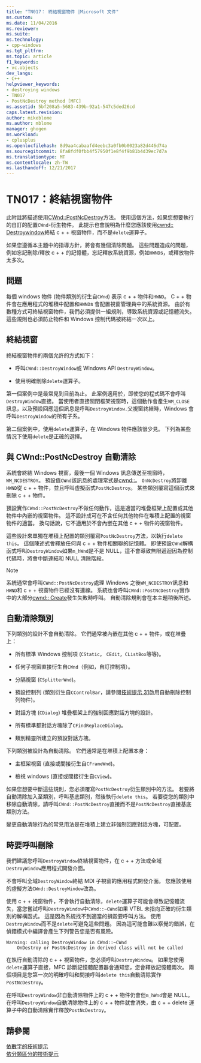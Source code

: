```yaml
---
title: "TN017： 終結視窗物件 |Microsoft 文件"
ms.custom: 
ms.date: 11/04/2016
ms.reviewer: 
ms.suite: 
ms.technology:
- cpp-windows
ms.tgt_pltfrm: 
ms.topic: article
f1_keywords:
- vc.objects
dev_langs:
- C++
helpviewer_keywords:
- destroying windows
- TN017
- PostNcDestroy method [MFC]
ms.assetid: 5bf208a5-5683-439b-92a1-547c5ded26cd
caps.latest.revision: 
author: mikeblome
ms.author: mblome
manager: ghogen
ms.workload:
- cplusplus
ms.openlocfilehash: 8d9aa4cabaafd4eebc3a0fb0b0023a82d446d74a
ms.sourcegitcommit: 8fa8fdf0fbb4f57950f1e8f4f9b81b4d39ec7d7a
ms.translationtype: MT
ms.contentlocale: zh-TW
ms.lasthandoff: 12/21/2017
---
```

# <a name="tn017-destroying-window-objects"></a>TN017：終結視窗物件
此附註將描述使用[CWnd::PostNcDestroy](../mfc/reference/cwnd-class.md#postncdestroy)方法。 使用這個方法，如果您想要執行的自訂的配置`CWnd`-衍生物件。 此提示也會說明為什麼您應該使用[cwnd:: Destroywindow](../mfc/reference/cwnd-class.md#destroywindow)終結 c + + 視窗物件，而不是`delete`運算子。  
  
 如果您遵循本主題中的指導方針，將會有幾個清除問題。 這些問題造成的問題，例如忘記刪除/釋放 c + + 的記憶體，忘記釋放系統資源，例如`HWND`s，或釋放物件太多次。  
  
## <a name="the-problem"></a>問題  
 每個 windows 物件 (物件類別的衍生自`CWnd`) 表示 c + + 物件和`HWND`。 C + + 物件會在應用程式的堆積中配置和`HWND`s 會配置視窗管理員中的系統資源。 由於有數種方式可終結視窗物件，我們必須提供一組規則，導致系統資源或記憶體流失。 這些規則也必須防止物件和 Windows 控制代碼被終結一次以上。  
  
## <a name="destroying-windows"></a>終結視窗  
 終結視窗物件的兩個允許的方式如下：  
  
-   呼叫`CWnd::DestroyWindow`或 Windows API `DestroyWindow`。  
  
-   使用明確刪除`delete`運算子。  
  
 第一個案例中是最常見到目前為止。 此案例適用於，即使您的程式碼不會呼叫`DestroyWindow`直接。 當使用者直接關閉框架視窗時，這個動作會產生`WM_CLOSE`訊息，以及預設回應這個訊息是呼叫`DestroyWindow.`父視窗終結時，Windows 會呼叫`DestroyWindow`的所有子系。  
  
 第二個案例中，使用`delete`運算子，在 Windows 物件應該很少見。 下列為某些情況下使用`delete`是正確的選擇。  
  
## <a name="auto-cleanup-with-cwndpostncdestroy"></a>與 CWnd::PostNcDestroy 自動清除  
 系統會終結 Windows 視窗，最後一個 Windows 訊息傳送至視窗時， `WM_NCDESTROY`。 預設值`CWnd`該訊息的處理常式是[cwnd::](../mfc/reference/cwnd-class.md#onncdestroy)。 `OnNcDestroy`將卸離`HWND`從 c + + 物件，並且呼叫虛擬函式`PostNcDestroy`。 某些類別覆寫這個函式來刪除 c + + 物件。  
  
 預設實作`CWnd::PostNcDestroy`不做任何動作，這是適當的堆疊框架上配置或其他物件中內嵌的視窗物件。 這不設計成可在不含任何其他物件在堆積上配置的視窗物件的適當。 換句話說，它不適用於不會內嵌在其他 c + + 物件的視窗物件。  
  
 這些設計來單獨在堆積上配置的類別覆寫`PostNcDestroy`方法，以執行`delete this`。 這個陳述式會釋放任何與 c + + 物件相關聯的記憶體。 即使預設`CWnd`解構函式呼叫`DestroyWindow`如果`m_hWnd`是不是 NULL，這不會導致無限遞迴因為控制代碼時，將會中斷連結和 NULL 清除階段。  
  
> [!NOTE]
>  系統通常會呼叫`CWnd::PostNcDestroy`處理 Windows 之後`WM_NCDESTROY`訊息和`HWND`和 c + + 視窗物件已經沒有連線。 系統也會呼叫`CWnd::PostNcDestroy`實作中的大部分[cwnd:: Create](../mfc/reference/cwnd-class.md#create)發生失敗時呼叫。 自動清除規則會在本主題稍後所述。  
  
## <a name="auto-cleanup-classes"></a>自動清除類別  
 下列類別的設計不會自動清除。 它們通常被內嵌在其他 c + + 物件，或在堆疊上：  
  
-   所有標準 Windows 控制項 (`CStatic`， `CEdit`，`CListBox`等等)。  
  
-   任何子視窗直接衍生自`CWnd`（例如，自訂控制項）。  
  
-   分隔視窗 (`CSplitterWnd`)。  
  
-   預設控制列 (類別衍生自`CControlBar`，請參閱[技術提示 31](../mfc/tn031-control-bars.md)啟用自動刪除控制列物件)。  
  
-   對話方塊 (`CDialog`) 堆疊框架上的強制回應對話方塊的設計。  
  
-   所有標準都對話方塊除了`CFindReplaceDialog`。  
  
-   類別精靈所建立的預設對話方塊。  
  
 下列類別被設計為自動清除。 它們通常是在堆積上配置本身：  
  
-   主框架視窗 (直接或間接衍生自`CFrameWnd`)。  
  
-   檢視 windows (直接或間接衍生自`CView`)。  
  
 如果您想要中斷這些規則，您必須覆寫`PostNcDestroy`衍生類別中的方法。 若要將自動清除加入至類別，呼叫基底類別，然後執行`delete this`。 若要從您的類別中移除自動清除，請呼叫`CWnd::PostNcDestroy`直接而不是`PostNcDestroy`直接基底類別方法。  
  
 變更自動清除行為的常見用法是在堆積上建立非強制回應對話方塊，可配置。  
  
## <a name="when-to-call-delete"></a>時要呼叫刪除  
 我們建議您呼叫`DestroyWindow`終結視窗物件，在 c + + 方法或全域`DestroyWindow`應用程式開發介面。  
  
 不會呼叫全域`DestroyWindow`終結 MDI 子視窗的應用程式開發介面。 您應該使用的虛擬方法`CWnd::DestroyWindow`改為。  
  
 使用 c + + 視窗物件，不會執行自動清除，`delete`運算子可能會導致記憶體流失，當您嘗試呼叫`DestroyWindow`中`CWnd::~CWnd`如果 VTBL 未指向正確的衍生類別的解構函式。 這是因為系統找不到適當的損毀要呼叫方法。 使用`DestroyWindow`而不是`delete`可避免這些問題。 因為這可能會難以察覺的錯誤，在偵錯模式中編譯會產生下列警告您是否有風險。  
  
```  
Warning: calling DestroyWindow in CWnd::~CWnd  
    OnDestroy or PostNcDestroy in derived class will not be called  
```  
  
 在執行自動清除的 c + + 視窗物件，您必須呼叫`DestroyWindow`。 如果您使用`delete`運算子直接，MFC 診斷記憶體配置器會通知您，您會釋放記憶體兩次。 兩個項目是您第一次的明確呼叫和間接呼叫`delete this`自動清除實作`PostNcDestroy`。  
  
 在呼叫`DestroyWindow`非自動清除物件上的 c + + 物件仍會但`m_hWnd`會是 NULL。 在呼叫`DestroyWindow`自動清除物件上的 c + + 物件就會消失，由 c + + delete 運算子中的自動清除實作釋放`PostNcDestroy`。  
  
## <a name="see-also"></a>請參閱  
 [依數字的技術提示](../mfc/technical-notes-by-number.md)   
 [依分類區分的技術提示](../mfc/technical-notes-by-category.md)

